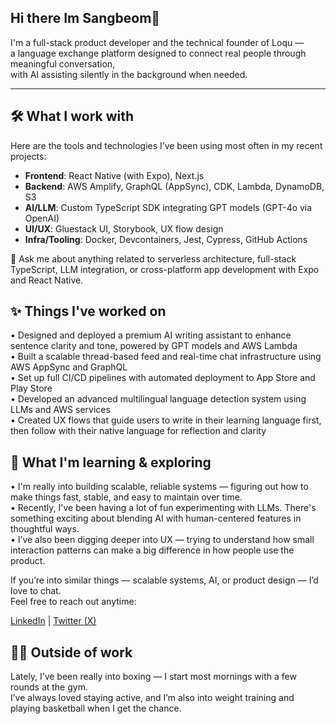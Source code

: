 ## Hi there Im Sangbeom👋 
I'm a full-stack product developer and the technical founder of Loqu —  
a language exchange platform designed to connect real people through meaningful conversation,  
with AI assisting silently in the background when needed.

---

## 🛠 What I work with

Here are the tools and technologies I’ve been using most often in my recent projects:

- **Frontend**: React Native (with Expo), Next.js  
- **Backend**: AWS Amplify, GraphQL (AppSync), CDK, Lambda, DynamoDB, S3  
- **AI/LLM**: Custom TypeScript SDK integrating GPT models (GPT-4o via OpenAI)  
- **UI/UX**: Gluestack UI, Storybook, UX flow design  
- **Infra/Tooling**: Docker, Devcontainers, Jest, Cypress, GitHub Actions

💬 Ask me about anything related to serverless architecture, full-stack TypeScript, LLM integration, or cross-platform app development with Expo and React Native.


## ✨ Things I've worked on

• Designed and deployed a premium AI writing assistant to enhance sentence clarity and tone, powered by GPT models and AWS Lambda<br>
• Built a scalable thread-based feed and real-time chat infrastructure using AWS AppSync and GraphQL<br>
• Set up full CI/CD pipelines with automated deployment to App Store and Play Store<br>
• Developed an advanced multilingual language detection system using LLMs and AWS services<br>
• Created UX flows that guide users to write in their learning language first, then follow with their native language for reflection and clarity

## 🌱 What I'm learning & exploring

• I'm really into building scalable, reliable systems — figuring out how to make things fast, stable, and easy to maintain over time.  
• Recently, I've been having a lot of fun experimenting with LLMs. There's something exciting about blending AI with human-centered features in thoughtful ways.  
• I’ve also been digging deeper into UX — trying to understand how small interaction patterns can make a big difference in how people use the product.

If you’re into similar things — scalable systems, AI, or product design — I’d love to chat.  
Feel free to reach out anytime:

[LinkedIn](https://www.linkedin.com/in/sangbeom-lee) | [Twitter (X)](https://x.com/SangbeomLe68592)

## 🏃‍♂️ Outside of work

Lately, I’ve been really into boxing — I start most mornings with a few rounds at the gym.  
I’ve always loved staying active, and I’m also into weight training and playing basketball when I get the chance.



<!--
**bemoi0607/bemoi0607** is a ✨ _special_ ✨ repository because its `README.md` (this file) appears on your GitHub profile.

Here are some ideas to get you started:

- 🔭 I’m currently working on ...
- 🌱 I’m currently learning ...
- 👯 I’m looking to collaborate on ...
- 🤔 I’m looking for help with ...
- 💬 Ask me about ...
- 📫 How to reach me: ...
- 😄 Pronouns: ...
- ⚡ Fun fact: ...
-->

